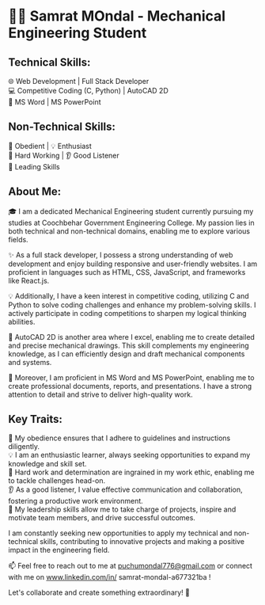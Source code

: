 # **👨‍🎓 Samrat MOndal - Mechanical Engineering Student**
## Technical Skills:
🌐 Web Development | Full Stack Developer \
💻 Competitive Coding (C, Python) | AutoCAD 2D \
📝 MS Word | MS PowerPoint

## Non-Technical Skills:
🙌 Obedient | 💡 Enthusiast \
💪 Hard Working | 👂 Good Listener \
🚀 Leading Skills

## About Me:
🎓 I am a dedicated Mechanical Engineering student currently pursuing my studies at Coochbehar Government Engineering College. My passion lies in both technical and non-technical domains, enabling me to explore various fields.

✨ As a full stack developer, I possess a strong understanding of web development and enjoy building responsive and user-friendly websites. I am proficient in languages such as HTML, CSS, JavaScript, and frameworks like React.js.

💡 Additionally, I have a keen interest in competitive coding, utilizing C and Python to solve coding challenges and enhance my problem-solving skills. I actively participate in coding competitions to sharpen my logical thinking abilities.

📐 AutoCAD 2D is another area where I excel, enabling me to create detailed and precise mechanical drawings. This skill complements my engineering knowledge, as I can efficiently design and draft mechanical components and systems.

📝 Moreover, I am proficient in MS Word and MS PowerPoint, enabling me to create professional documents, reports, and presentations. I have a strong attention to detail and strive to deliver high-quality work.

## Key Traits:
🙌 My obedience ensures that I adhere to guidelines and instructions diligently. \
💡 I am an enthusiastic learner, always seeking opportunities to expand my knowledge and skill set. \
💪 Hard work and determination are ingrained in my work ethic, enabling me to tackle challenges head-on. \
👂 As a good listener, I value effective communication and collaboration, fostering a productive work environment. \
🚀 My leadership skills allow me to take charge of projects, inspire and motivate team members, and drive successful outcomes.

I am constantly seeking new opportunities to apply my technical and non-technical skills, contributing to innovative projects and making a positive impact in the engineering field.

📫 Feel free to reach out to me at puchumondal776@gmail.com or connect with me on www.linkedin.com/in/
samrat-mondal-a677321ba
!

Let's collaborate and create something extraordinary! 🚀

<!--
**Samrat0709/Samrat0709** is a ✨ _special_ ✨ repository because its `README.md` (this file) appears on your GitHub profile.

Here are some ideas to get you started:

- 🌱 I’m currently learning ...Machine learning and Front-end development
- 👯 I’m looking to collaborate on ...
- 🤔 I’m looking for help with ...
- 💬 Ask me about ...
- 📫 How to reach me: ...
- 😄 Pronouns: ...
- ⚡ Fun fact: ...
-->

